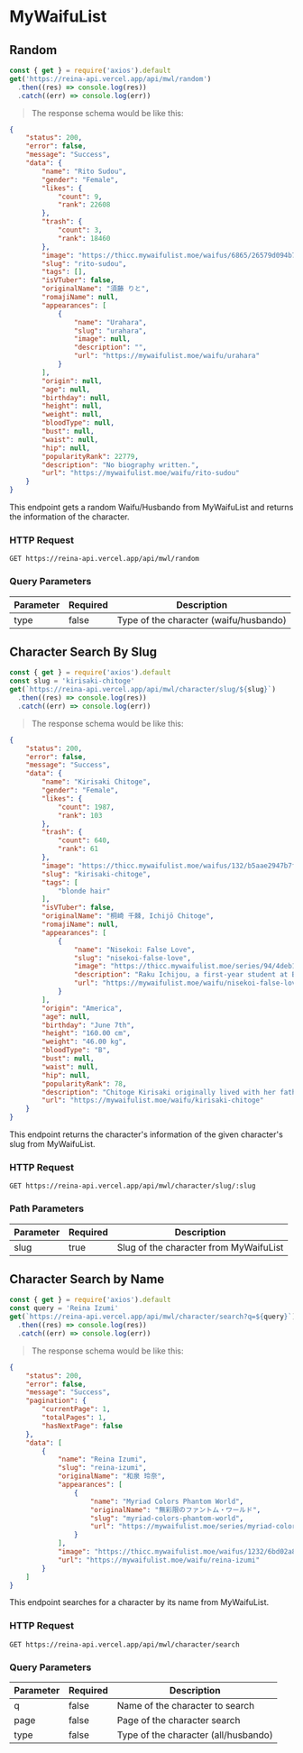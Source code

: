 # MyWaifuList

## Random

```js
const { get } = require('axios').default
get('https://reina-api.vercel.app/api/mwl/random')
  .then((res) => console.log(res))
  .catch((err) => console.log(err))
```

> The response schema would be like this:

```JSON
{
    "status": 200,
    "error": false,
    "message": "Success",
    "data": {
        "name": "Rito Sudou",
        "gender": "Female",
        "likes": {
            "count": 9,
            "rank": 22608
        },
        "trash": {
            "count": 3,
            "rank": 18460
        },
        "image": "https://thicc.mywaifulist.moe/waifus/6865/26579d094b7569696a46e14802608e4b65af340c7150bd1ef2866524ff6c7fa6_thumb.jpeg",
        "slug": "rito-sudou",
        "tags": [],
        "isVTuber": false,
        "originalName": "須藤 りと",
        "romajiName": null,
        "appearances": [
            {
                "name": "Urahara",
                "slug": "urahara",
                "image": null,
                "description": "",
                "url": "https://mywaifulist.moe/waifu/urahara"
            }
        ],
        "origin": null,
        "age": null,
        "birthday": null,
        "height": null,
        "weight": null,
        "bloodType": null,
        "bust": null,
        "waist": null,
        "hip": null,
        "popularityRank": 22779,
        "description": "No biography written.",
        "url": "https://mywaifulist.moe/waifu/rito-sudou"
    }
}
```

This endpoint gets a random Waifu/Husbando from MyWaifuList and returns the information of the character.

### HTTP Request
`GET https://reina-api.vercel.app/api/mwl/random`

### Query Parameters
Parameter | Required | Description
--------- | -------- | -----------
type        | false     | Type of the character (waifu/husbando)

## Character Search By Slug

```js
const { get } = require('axios').default
const slug = 'kirisaki-chitoge'
get(`https://reina-api.vercel.app/api/mwl/character/slug/${slug}`)
  .then((res) => console.log(res))
  .catch((err) => console.log(err))
```

> The response schema would be like this:

```JSON
{
    "status": 200,
    "error": false,
    "message": "Success",
    "data": {
        "name": "Kirisaki Chitoge",
        "gender": "Female",
        "likes": {
            "count": 1987,
            "rank": 103
        },
        "trash": {
            "count": 640,
            "rank": 61
        },
        "image": "https://thicc.mywaifulist.moe/waifus/132/b5aae2947b7f7419d9f332f07a275db6784d9100bd003fc2a4fd4f382790c7b4_thumb.png",
        "slug": "kirisaki-chitoge",
        "tags": [
            "blonde hair"
        ],
        "isVTuber": false,
        "originalName": "桐崎 千棘, Ichijō Chitoge",
        "romajiName": null,
        "appearances": [
            {
                "name": "Nisekoi: False Love",
                "slug": "nisekoi-false-love",
                "image": "https://thicc.mywaifulist.moe/series/94/4deb14f4a2ab2b7f04a95db39f8ba2c2a2d5a20ba73988c79f1c0195ccd0066c_thumbnail.jpeg",
                "description": "Raku Ichijou, a first-year student at Bonyari High School, is the sole heir to an intimidating yakuza family. Ten years ago, Raku made a promise to his childhood friend. Now, all he has to go on is a pendant with a lock, which can only be unlocked with the key which the girl took with her when they parted.\r\n\r\nNow, years later, Raku has grown into a typical teenager, and all he wants is to remain as uninvolved in his yakuza background as possible while spending his school days alongside his middle school crush Kosaki Onodera. However, when the American Bee Hive Gang invades his family's turf, Raku's idyllic romantic dreams are sent for a toss as he is dragged into a frustrating conflict: Raku is to pretend that he is in a romantic relationship with Chitoge Kirisaki, the beautiful daughter of the Bee Hive's chief, so as to reduce the friction between the two groups. Unfortunately, reality could not be farther from this whopping lie—Raku and Chitoge fall in hate at first sight, as the girl is convinced he is a pathetic pushover, and in Raku's eyes, Chitoge is about as attractive as a savage gorilla. \r\n\r\nNisekoi follows the daily antics of this mismatched couple who have been forced to get along for the sake of maintaining the city's peace. With many more girls popping up his life, all involved with Raku's past somehow, his search for the girl who holds his heart and his promise leads him in more unexpected directions than he expects.\r\n\r\n[Written by MAL Rewrite]",
                "url": "https://mywaifulist.moe/waifu/nisekoi-false-love"
            }
        ],
        "origin": "America",
        "age": null,
        "birthday": "June 7th",
        "height": "160.00 cm",
        "weight": "46.00 kg",
        "bloodType": "B",
        "bust": null,
        "waist": null,
        "hip": null,
        "popularityRank": 78,
        "description": "Chitoge Kirisaki originally lived with her father in the United States until she transferred to another school in Japan — where she is now currently residing in. With her father being the leader of the infamous Bee Hive Gang, it has effectively caused multiple problems for Chitoge during her childhood as she was unable to make friends very easily due to being under constant watch by her bodyguard, Claude. However, when she was young, she met and befriended a hitwoman in-training, Tsugumi, who, to the current day, she is still friends with. Chitoge also seems to have a few problems with her mother, who has very high expectations for her, making Chitoge somewhat of a perfectionist who excels in both sports and academics.\n\nAt some point during her childhood, Chitoge had become close friends with Raku, Kosaki, Marika, and Yui through a summer vacation in Tegu Plateau. Chitoge and Kosaki had the strongest relationship between the whole group and both shared a love for a picture book Chitoge owned which was about a princess and prince falling in love and reuniting in heaven. Chitoge decided to give Kosaki the picture book as a sign of friendship and remembrance when they can longer see each other.",
        "url": "https://mywaifulist.moe/waifu/kirisaki-chitoge"
    }
}
```

This endpoint returns the character's information of the given character's slug from MyWaifuList.

### HTTP Request
`GET https://reina-api.vercel.app/api/mwl/character/slug/:slug`

### Path Parameters
Parameter | Required | Description
--------- | -------- | -----------
slug     | true     | Slug of the character from MyWaifuList

## Character Search by Name

```js
const { get } = require('axios').default
const query = 'Reina Izumi'
get(`https://reina-api.vercel.app/api/mwl/character/search?q=${query}`)
  .then((res) => console.log(res))
  .catch((err) => console.log(err))
```

> The response schema would be like this:

```JSON
{
    "status": 200,
    "error": false,
    "message": "Success",
    "pagination": {
        "currentPage": 1,
        "totalPages": 1,
        "hasNextPage": false
    },
    "data": [
        {
            "name": "Reina Izumi",
            "slug": "reina-izumi",
            "originalName": "和泉 玲奈",
            "appearances": [
                {
                    "name": "Myriad Colors Phantom World",
                    "originalName": "無彩限のファントム・ワールド",
                    "slug": "myriad-colors-phantom-world",
                    "url": "https://mywaifulist.moe/series/myriad-colors-phantom-world"
                }
            ],
            "image": "https://thicc.mywaifulist.moe/waifus/1232/6bd02a8775a3c1fe7632fc15545fab102af034df9a33d23e6d4fd58d15b28911_thumb.jpg",
            "url": "https://mywaifulist.moe/waifu/reina-izumi"
        }
    ]
}
```

This endpoint searches for a character by its name from MyWaifuList.

### HTTP Request
`GET https://reina-api.vercel.app/api/mwl/character/search`

### Query Parameters
Parameter | Required | Description
--------- | -------- | -----------
q        | false     | Name of the character to search
page     | false     | Page of the character search
type     | false     | Type of the character (all/husbando)